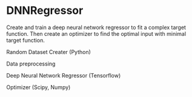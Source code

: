 # DNNRegressor
Create and train a deep neural network regressor to fit a complex target function. Then create an optimizer to find the optimal input with minimal target function.

Random Dataset Creater (Python)

Data preprocessing

Deep Neural Network Regressor (Tensorflow)

Optimizer (Scipy, Numpy)
